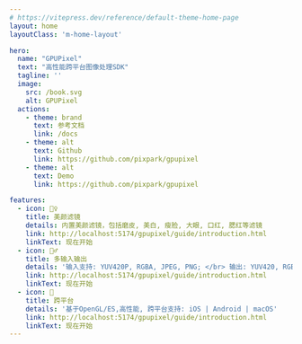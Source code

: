 ```yaml
---
# https://vitepress.dev/reference/default-theme-home-page
layout: home
layoutClass: 'm-home-layout'

hero:
  name: "GPUPixel"
  text: "高性能跨平台图像处理SDK"
  tagline: ''
  image:
    src: /book.svg
    alt: GPUPixel
  actions:
    - theme: brand
      text: 参考文档
      link: /docs
    - theme: alt
      text: Github
      link: https://github.com/pixpark/gpupixel
    - theme: alt
      text: Demo
      link: https://github.com/pixpark/gpupixel

features:
  - icon: 🧚‍♀️
    title: 美颜滤镜
    details: 内置美颜滤镜，包括磨皮, 美白, 瘦脸, 大眼, 口红, 腮红等滤镜
    link: http://localhost:5174/gpupixel/guide/introduction.html
    linkText: 现在开始
  - icon: 🏃‍♂️
    title: 多输入输出
    details: '输入支持: YUV420P, RGBA, JPEG, PNG; </br> 输出: YUV420, RGBA'
    link: http://localhost:5174/gpupixel/guide/introduction.html
    linkText: 现在开始
  - icon: 🥳
    title: 跨平台
    details: '基于OpenGL/ES,高性能, 跨平台支持: iOS | Android | macOS'
    link: http://localhost:5174/gpupixel/guide/introduction.html
    linkText: 现在开始
---
```


<style>
.m-home-layout .image-src:hover {
  transform: translate(-50%, -50%) rotate(666turn);
  transition: transform 59s 1s cubic-bezier(0.3, 0, 0.8, 1);
}

.m-home-layout .details small {
  opacity: 0.8;
}

.m-home-layout .item:last-child .details {
  display: flex;
  justify-content: flex-end;
  align-items: end;
}
</style>
